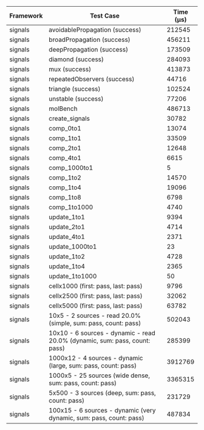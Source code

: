 | Framework | Test Case | Time (μs) |
| --- | --- | --- |
| signals | avoidablePropagation (success) | 212545 |
| signals | broadPropagation (success) | 456211 |
| signals | deepPropagation (success) | 173509 |
| signals | diamond (success) | 284093 |
| signals | mux (success) | 413873 |
| signals | repeatedObservers (success) | 44716 |
| signals | triangle (success) | 102524 |
| signals | unstable (success) | 77206 |
| signals | molBench | 486713 |
| signals | create_signals | 30782 |
| signals | comp_0to1 | 13074 |
| signals | comp_1to1 | 33509 |
| signals | comp_2to1 | 12648 |
| signals | comp_4to1 | 6615 |
| signals | comp_1000to1 | 5 |
| signals | comp_1to2 | 14570 |
| signals | comp_1to4 | 19096 |
| signals | comp_1to8 | 6798 |
| signals | comp_1to1000 | 4740 |
| signals | update_1to1 | 9394 |
| signals | update_2to1 | 4714 |
| signals | update_4to1 | 2371 |
| signals | update_1000to1 | 23 |
| signals | update_1to2 | 4728 |
| signals | update_1to4 | 2365 |
| signals | update_1to1000 | 50 |
| signals | cellx1000 (first: pass, last: pass) | 9796 |
| signals | cellx2500 (first: pass, last: pass) | 32062 |
| signals | cellx5000 (first: pass, last: pass) | 63782 |
| signals | 10x5 - 2 sources - read 20.0% (simple, sum: pass, count: pass) | 502043 |
| signals | 10x10 - 6 sources - dynamic - read 20.0% (dynamic, sum: pass, count: pass) | 285399 |
| signals | 1000x12 - 4 sources - dynamic (large, sum: pass, count: pass) | 3912769 |
| signals | 1000x5 - 25 sources (wide dense, sum: pass, count: pass) | 3365315 |
| signals | 5x500 - 3 sources (deep, sum: pass, count: pass) | 231729 |
| signals | 100x15 - 6 sources - dynamic (very dynamic, sum: pass, count: pass) | 487834 |
